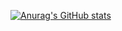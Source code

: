 [![Anurag's GitHub stats](https://github-readme-stats.vercel.app/api?username=amartya2002&hide_rank=true&bg_color=20,3E5151,DECBA4&title_color=ffffff&text_color=ffffff&border_radius=7.5)](https://github.com/anuraghazra/github-readme-stats)
